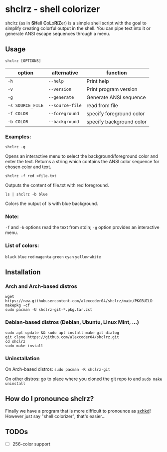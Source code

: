 
# shclrz - shell colorizer

shclrz (as in **SH**ell **C**o**L**o**R**i**Z**er) is a simple shell script with
the goal to simplify creating colorful output in the shell.
You can pipe text into it or generate ANSI escape sequences through a menu.

## Usage

```
shclrz [OPTIONS]
```

| option           | alternative     | function                 |
|------------------|-----------------|--------------------------|
| `-h`             | `--help`        | Print help               |
| `-v`             | `--version`     | Print program version    |
| `-g`             | `--generate`    | Generate ANSI sequence   |
| `-s SOURCE_FILE` | `--source-file` | read from file           |
| `-f COLOR`       | `--foreground`  | specify foreground color |
| `-b COLOR`       | `--background`  | specify background color |

### Examples:

```
shclrz -g
```

Opens an interactive menu to select the background/foreground color and enter
the text. Returns a string which contains the ANSI color sequence for chosen
color and text.

```
shclrz -f red <file.txt
```

Outputs the content of file.txt with red foreground.

```
ls | shclrz -b blue
```

Colors the output of ls with blue background.

### Note:

`-f` and `-b` options read the text from stdin; `-g` option provides an
interactive menu.

### List of colors:

`black` `blue` `red` `magenta` `green` `cyan` `yellow` `white`

## Installation

### Arch and Arch-based distros

```
wget https://raw.githubusercontent.com/alexcoder04/shclrz/main/PKGBUILD
makepkg -cf
sudo pacman -U shclrz-git-*.pkg.tar.zst
```

### Debian-based distros (Debian, Ubuntu, Linux Mint, ...)

```
sudo apt update && sudo apt install make git dialog
git clone https://github.com/alexcoder04/shclrz.git
cd shclrz
sudo make install
```

### Uninstallation

On Arch-based distros: `sudo pacman -R shclrz-git`

On other distros: go to place where you cloned the git repo to and
`sudo make uninstall`

## How do I pronounce shclrz?

Finally we have a program that is more difficult to pronounce as
[sxhkd](https://github.com/baskerville/sxhkd)! However just say "shell
colorizer", that's easier...

## TODOs

 - [ ] 256-color support

